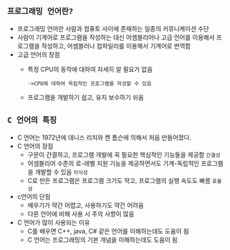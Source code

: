 ## `프로그래밍 언어란?`
* 프로그래밍 언어란 사람과 컴퓨토 사이에 존재하는 일종의 커뮤니케이션 수단
* 사람이 기계어로 프로그램을 작성하는 대신 어셈블리어나 고급 언어를 이용해서 프로그램을 작성하고, 어셈블러나 컴파일러를 이용해서 기계어로 번역함
* 고급 언어의 장점
  * 특정 CPU의 동작에 대하여 자세히 알 필요가 없음

    `->CPU에 대하여 독립적인 프로그램을 작성할 수 있음`
  *  프로그램을 개발하기 쉽고, 유지 보수하기 쉬움


## `C 언어의 특징`
* C 언어는 1972년에 데니스 리치와 켄 톰슨에 의해서 처음 만들어졌다.
* C 언어의 장점
  * 구문이 간결하고, 프로그램 개발에 꼭 필요한 핵심적인 기능들을 제공함 `간결성`
  * 어셈블리어 수준의 로-레벨 지원 기능을 제공하면서도 기계-독립적인 프로그램을 개발할 수 있음 `이식성`
  * C로 만든 프로그램은 프로그램 크기도 작고, 프로그램의 실행 속도도 빠름 `효율성`
* c언어의 단점
  * 배우기가 약간 어렵고, 사용하기도 약간 어려움
  * 다른 언어에 비해 사용 시 주의 사항이 많음
* C 언어가 많이 사용되는 이유
  * C를 배우면 C++, java, C# 같은 언어를 이해하는데도 도움이 됨
  * C 언어는 프로그래밍의 기본 개념을 이해하는데도 도움이 됨